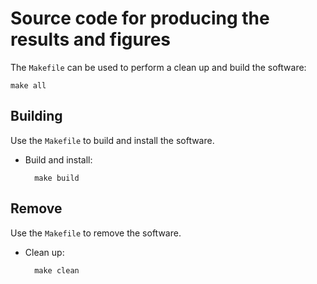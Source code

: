 # Source code for producing the results and figures

The `Makefile` can be used to perform a clean up and build the software:

    make all

## Building

Use the `Makefile` to build and install the software.

* Build and install:

        make build

## Remove

Use the `Makefile` to remove the software.

* Clean up:

        make clean
